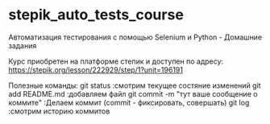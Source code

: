 # stepik_auto_tests_course
Автоматизация тестирования с помощью Selenium и Python - Домашние задания

Курс приобретен на платформе степик и доступен по адресу: https://stepik.org/lesson/222929/step/1?unit=196191

Полезные команды:
git status :смотрим текущее состяние изменений 
git add README.md :добавляем файл
git commit -m "тут ваше сообщение о коммите" :Делаем коммит (commit - фиксировать, совершать)
git log :смотрим историю коммитов